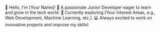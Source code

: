 
👋 Hello, I'm [Your Name]!
🌱 A passionate Junior Developer eager to learn and grow in the tech world.
🔭 Currently exploring [Your Interest Areas, e.g., Web Development, Machine Learning, etc.].
💻 Always excited to work on innovative projects and improve my skills!
